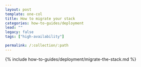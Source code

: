 ```yaml
---
layout: post
template: one-col
title: How to migrate your stack
categories: how-to-guides/deployment
lead: ""
legacy: false
tags: ["high-availability"]

permalink: /:collection/:path
---
```

{% include how-to-guides/deployment/migrate-the-stack.md %}